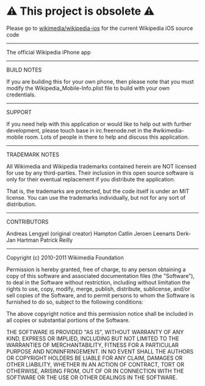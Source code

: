 # :warning: This project is obsolete :warning:

Please go to [wikimedia/wikipedia-ios](https://github.com/wikimedia/wikipedia-ios) for the current Wikipedia iOS source code

---

The official Wikipedia iPhone app

---

BUILD NOTES

If you are building this for your own phone, then please note that
you must modify the Wikipedia_Mobile-Info.plist file to build with
your own credentials.

---

SUPPORT

If you need help with this application or would like to help out with
further development, please touch base in irc.freenode.net in the #wikimedia-mobile
room. Lots of people in there to help and discuss this application.

---

TRADEMARK NOTES

All Wikimedia and Wikipedia trademarks contained herein are NOT licensed
for use by any third-parties. Their inclusion in this open source software
is only for their eventual replacement if you distribute the application.

That is, the trademarks are protected, but the code itself is under an MIT
license. You can use the trademarks individually, but not for any sort of
distribution.

---

CONTRIBUTORS

Andreas Lengyel (original creator)
Hampton Catlin
Jeroen Leenarts
Derk-Jan Hartman
Patrick Reilly

---

Copyright (c) 2010-2011 Wikimedia Foundation

Permission is hereby granted, free of charge, to any person obtaining a copy
of this software and associated documentation files (the "Software"), to deal
in the Software without restriction, including without limitation the rights
to use, copy, modify, merge, publish, distribute, sublicense, and/or sell
copies of the Software, and to permit persons to whom the Software is
furnished to do so, subject to the following conditions:

The above copyright notice and this permission notice shall be included in
all copies or substantial portions of the Software.

THE SOFTWARE IS PROVIDED "AS IS", WITHOUT WARRANTY OF ANY KIND, EXPRESS OR
IMPLIED, INCLUDING BUT NOT LIMITED TO THE WARRANTIES OF MERCHANTABILITY,
FITNESS FOR A PARTICULAR PURPOSE AND NONINFRINGEMENT. IN NO EVENT SHALL THE
AUTHORS OR COPYRIGHT HOLDERS BE LIABLE FOR ANY CLAIM, DAMAGES OR OTHER
LIABILITY, WHETHER IN AN ACTION OF CONTRACT, TORT OR OTHERWISE, ARISING FROM,
OUT OF OR IN CONNECTION WITH THE SOFTWARE OR THE USE OR OTHER DEALINGS IN
THE SOFTWARE.
